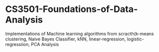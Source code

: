 # CS3501-Foundations-of-Data-Analysis
Implementations of Machine learning algorithms from scracth(k-means clustering, Naive Bayes Classifier, kNN, linear-regression, logistic-regressiion, PCA Analysis
